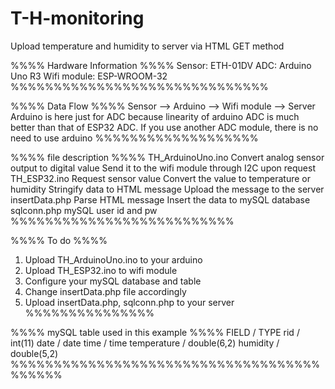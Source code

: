 # T-H-monitoring
Upload temperature and humidity to server via HTML GET method

%%%% Hardware Information %%%%
Sensor: ETH-01DV
ADC: Arduino Uno R3
Wifi module: ESP-WROOM-32
%%%%%%%%%%%%%%%%%%%%%%%%%%%%%%

%%%% Data Flow %%%%
Sensor --> Arduino --> Wifi module --> Server
Arduino is here just for ADC because linearity of arduino ADC is much better than that of ESP32 ADC.
If you use another ADC module, there is no need to use arduino
%%%%%%%%%%%%%%%%%%%

%%%% file description %%%%
TH_ArduinoUno.ino
  Convert analog sensor output to digital value
  Send it to the wifi module through I2C upon request
TH_ESP32.ino
  Request sensor value
  Convert the value to temperature or humidity
  Stringify data to HTML message
  Upload the message to the server
insertData.php
  Parse HTML message
  Insert the data to mySQL database
sqlconn.php
  mySQL user id and pw
%%%%%%%%%%%%%%%%%%%%%%%%%%

%%%% To do %%%%
1. Upload TH_ArduinoUno.ino to your arduino
2. Upload TH_ESP32.ino to wifi module
3. Configure your mySQL database and table
4. Change insertData.php file accordingly
5. Upload insertData.php, sqlconn.php to your server
%%%%%%%%%%%%%%%

%%%% mySQL table used in this example %%%%
FIELD / TYPE
rid / int(11)
date / date
time / time
temperature / double(6,2)
humidity / double(5,2)
%%%%%%%%%%%%%%%%%%%%%%%%%%%%%%%%%%%%%%%%%%

